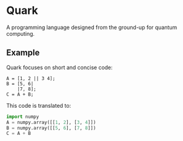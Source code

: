 # Quark

A programming language designed from the ground-up for quantum computing.

## Example

Quark focuses on short and concise code:
```
A = [1, 2 || 3 4];
B = [5, 6|
    |7, 8];
C = A + B;
```
This code is translated to:
```python
import numpy
A = numpy.array([[1, 2], [3, 4]])
B = numpy.array([[5, 6], [7, 8]])
C = A + B
```
